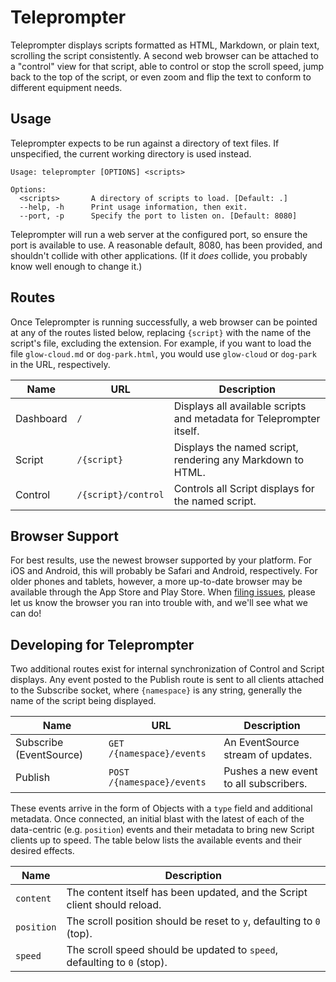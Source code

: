 # Teleprompter

Teleprompter displays scripts formatted as HTML, Markdown, or plain text,
scrolling the script consistently. A second web browser can be attached to a
"control" view for that script, able to control or stop the scroll speed, jump
back to the top of the script, or even zoom and flip the text to conform to
different equipment needs.

## Usage

Teleprompter expects to be run against a directory of text files. If
unspecified, the current working directory is used instead.

```
Usage: teleprompter [OPTIONS] <scripts>

Options:
  <scripts>       A directory of scripts to load. [Default: .]
  --help, -h      Print usage information, then exit.
  --port, -p      Specify the port to listen on. [Default: 8080]
```

Teleprompter will run a web server at the configured port, so ensure the port
is available to use. A reasonable default, 8080, has been provided, and
shouldn't collide with other applications. (If it _does_ collide, you probably
know well enough to change it.)

## Routes

Once Teleprompter is running successfully, a web browser can be pointed at any
of the routes listed below, replacing `{script}` with the name of the script's
file, excluding the extension. For example, if you want to load the file
`glow-cloud.md` or `dog-park.html`, you would use `glow-cloud` or `dog-park` in
the URL, respectively.

Name | URL | Description
-----|-----|------------
Dashboard | `/` | Displays all available scripts and metadata for Teleprompter itself.
Script | `/{script}` | Displays the named script, rendering any Markdown to HTML.
Control | `/{script}/control` | Controls all Script displays for the named script.

## Browser Support

For best results, use the newest browser supported by your platform. For iOS
and Android, this will probably be Safari and Android, respectively. For older
phones and tablets, however, a more up-to-date browser may be available through
the App Store and Play Store. When [filing issues][new-issue], please let us
know the browser you ran into trouble with, and we'll see what we can do!

[new-issue]: https://github.com/Schoonology/teleprompter/issues/new

## Developing for Teleprompter

Two additional routes exist for internal synchronization of Control and Script
displays. Any event posted to the Publish route is sent to all clients attached
to the Subscribe socket, where `{namespace}` is any string, generally the name
of the script being displayed.

Name | URL | Description
-----|-----|------------
Subscribe (EventSource) | `GET /{namespace}/events` | An EventSource stream of updates.
Publish | `POST /{namespace}/events` | Pushes a new event to all subscribers.

These events arrive in the form of Objects with a `type` field and additional
metadata. Once connected, an initial blast with the latest of each of the
data-centric (e.g. `position`) events and their metadata to bring new Script
clients up to speed. The table below lists the available events and their
desired effects.

Name | Description
-----|------------
`content` | The content itself has been updated, and the Script client should reload.
`position` | The scroll position should be reset to `y`, defaulting to `0` (top).
`speed` | The scroll speed should be updated to `speed`, defaulting to `0` (stop).
